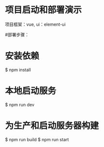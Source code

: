 # 项目启动和部署演示
项目框架：vue, ui：element-ui

#部署步骤：
# 安装依赖
$ npm install

# 本地启动服务
$ npm run dev

# 为生产和启动服务器构建
$ npm run build
$ npm run start


